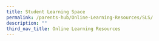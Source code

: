 ```yaml
---
title: Student Learning Space
permalink: /parents-hub/Online-Learning-Resources/SLS/
description: ""
third_nav_title: Online Learning Resources
---
```

